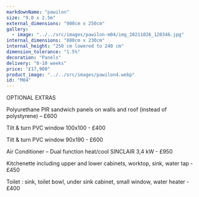 ```yaml
---
markdownName: "pawilon"
size: "9.0 x 2.5m"
external_dimensions: "900cm x 250cm"
gallery:
  - image: "../../src/images/pawilon-m04/img_20211026_120346.jpg"
internal_dimensions: "880cm x 230cm"
internal_height: "250 cm lowered to 240 cm"
dimension_tolerance: "1.5%"
decoration: "Panels"
delivery: "8-10 weeks"
price: "£17,900"
product_image: "../../src/images/pawilon4.webp"
id: "M04"
---
```

OPTIONAL EXTRAS



   Polyurethane PIR sandwich panels on walls and roof (instead of polystyrene) – £600

   Tilt & turn PVC window 100x100 - £400

   Tilt & turn PVC window 90x190 - £600

   Air Conditioner – Dual function heat/cool SINCLAIR 3,4 kW - £950

   Kitchenette including upper and lower cabinets, worktop, sink, water tap - £450

   Toilet : sink, toilet bowl, under sink cabinet, small window, water heater - £400
